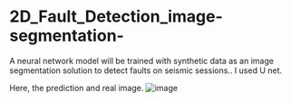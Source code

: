 # 2D_Fault_Detection_image-segmentation-
A neural network model will be trained with synthetic data as an image segmentation solution to detect faults on seismic sessions.. I used U net.

Here, the prediction and real image.
![image](https://user-images.githubusercontent.com/90163078/226562066-38d44e88-66f0-472e-a8bd-c9426125203a.png)

